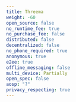 ```yaml
---
title: Threema
weight: -60
open_source: false
no_runtime_fee: true
no_purchase_fee: false
distributed: false
decentralized: false
no_phone_required: true
anonymous: true
e2ee: true
offline_messaging: false
multi_device: Partially
open_spec: false
aosp: "?"
privacy_respecting: true
---
```


